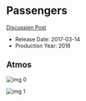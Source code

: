 # Passengers

[Discussion Post](https://www.avsforum.com/threads/bass-eq-for-filtered-movies.2995212/post-56742306)

* Release Date: 2017-03-14
* Production Year: 2016

## Atmos

![img 0](https://i.imgur.com/Ss8HEBo.jpg)

![img 1](https://i.imgur.com/CiOQJvA.png)

